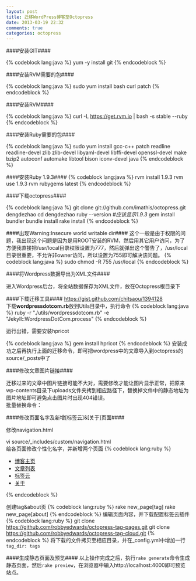 ```yaml
---
layout: post
title: 迁移WordPress博客至Octopress
date: 2013-03-19 22:32
comments: true
categories: octopress
---
```


####安装GIT####

{% codeblock lang:java %}
yum -y install git
{% endcodeblock %}

####安装RVM需要的包####

{% codeblock lang:java %}
sudo yum install bash curl patch
{% endcodeblock %}

####安装RVM####

{% codeblock lang:java %}
curl -L https://get.rvm.io | bash -s stable --ruby
{% endcodeblock %}

####安装Ruby需要的包####

{% codeblock lang:java %}
sudo yum install gcc-c++ patch readline readline-devel zlib zlib-devel libyaml-devel libffi-devel openssl-devel make bzip2 autoconf automake libtool bison iconv-devel java
{% endcodeblock %}

####安装Ruby 1.9.3####
{% codeblock lang:java %}
rvm install 1.9.3
rvm use 1.9.3
rvm rubygems latest
{% endcodeblock %}

####下载octopress####

{% codeblock lang:java %}
git clone git://github.com/imathis/octopress.git dengdezhao
cd dengdezhao
ruby --version	*#应该显示1.9.3*
gem install bundler
bundle install
rake install
{% endcodeblock %}

####出现Warning:Insecure world writable dir####
这个一般是由于权限的问题，我出现这个问题是因为是用ROOT安装的RVM，然后用其它用户访问，为了方便我直接把/usr/local目录权限设置为777，然后就弹出这个警告了，/usr/local目录很重要，不允许非owner访问，所以设置为755即可解决该问题。
{% codeblock lang:java %}
sudo chmod -R 755 /usr/local
{% endcodeblock %}

####将Wordpress数据导出为XML文件####

进入Wordpress后台，将全站数据保存为XML文件，放在Octopress根目录下

####下载迁移工具####
https://gist.github.com/chitsaou/1394128    
下载**wordpressdotcom.rb**放到Utils目录中，执行命令
{% codeblock lang:java %}
ruby -r "./utils/wordpressdotcom.rb" -e "Jekyll::WordpressDotCom.process"
{% endcodeblock %}

运行出错，需要安装hpricot

{% codeblock lang:java %}
gem install hpricot
{% endcodeblock %}
安装成功之后再执行上面的迁移命令，即可把wordpress中的文章导入到octopress的source/_posts中了

####修改文章图片链接####

迁移过来的文章中图片链接可能不大对，需要修改才能让图片显示正常，把原来wp-contents目录下uploads文件夹拷到相应路径下，替换掉文件中的静态地址为图片地址即可避免点击图片时出现404错误。  
批量替换命令：

####修改页面名字及新增[标签云]&[关于]页面####

修改navigation.html
<section>
vi source/_includes/custom/navigation.html 
</section>
给各页面修改个性化名字，并新增两个页面
{% codeblock lang:ruby %}
<ul class="main-navigation">
  <li><a href="{{ root_url }}/">博客主页</a></li>
  <li><a href="{{ root_url }}/blog/archives">文章列表</a></li>
  <li><a href="{{ root_url }}/tag">标签云</a></li>
  <li><a href="{{ root_url }}/about">关于</a></li>
</ul>
{% endcodeblock %}

创建tag&about页
{% codeblock lang:ruby %}
rake new_page[tag]
rake new_page[about]
{% endcodeblock %}
编辑页面内容，并下载配置标签云插件
{% codeblock lang:ruby %}
git clone https://github.com/robbyedwards/octopress-tag-pages.git
git clone https://github.com/robbyedwards/octopress-tag-cloud.git
{% endcodeblock %}
将下载的文件拷贝至相应目录，并在_config.yml中增加一行	`tag_dir: tags`

####生成静态页面及预览####
以上操作完成之后，执行`rake generate`命令生成静态页面，然后`rake preview`，在浏览器中输入http://localhost:4000即可预览站点。


